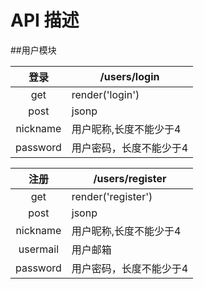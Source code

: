 # API 描述

##用户模块

登录	|/users/login
:------:|-------------
get		|render('login')
post	|jsonp
nickname|用户昵称,长度不能少于4
password|用户密码，长度不能少于4

注册	|/users/register
:------:|-------------
get		|render('register')
post	|jsonp
nickname|用户昵称,长度不能少于4
usermail|用户邮箱
password|用户密码，长度不能少于4